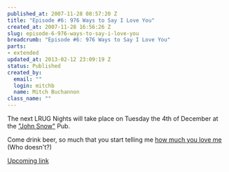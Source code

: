 ```yaml
--- 
published_at: 2007-11-28 08:57:20 Z
title: "Episode #6: 976 Ways to Say I Love You"
created_at: 2007-11-28 16:56:26 Z
slug: episode-6-976-ways-to-say-i-love-you
breadcrumb: "Episode #6: 976 Ways to Say I Love You"
parts: 
- extended
updated_at: 2013-02-12 23:09:19 Z
status: Published
created_by: 
  email: ""
  login: mitchb
  name: Mitch Buchannon
class_name: ""
---
```


The next LRUG Nights will take place on Tuesday the 4th of December at the ["John Snow"][1] Pub.

Come drink beer, so much that you start telling me [how much you love me][3] (Who doesn't?)

[Upcoming link][2]

[1]:http://fancyapint.com/pubs/pub216.html
[2]:http://upcoming.yahoo.com/event/328472
[3]:http://www.imdb.com/title/tt0519830/
